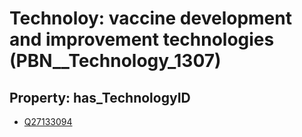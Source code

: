 # Technoloy: __vaccine development and improvement technologies__ (PBN__Technology_1307)

## Property: has_TechnologyID

* [Q27133094](Q27133094)

